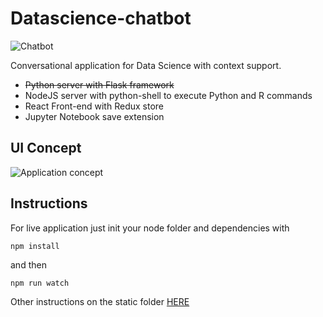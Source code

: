 # Datascience-chatbot

![Chatbot](https://i.imgur.com/27WLAsn.png)

Conversational application for Data Science with context support.

* ~~Python server with Flask framework~~
* NodeJS server with python-shell to execute Python and R commands
* React Front-end with Redux store 
* Jupyter Notebook save extension

## UI Concept

![Application concept](https://i.imgur.com/3I1aCx0.png)

## Instructions

For live application just init your node folder and dependencies with 

```
npm install
```
and then 
```
npm run watch
```

Other instructions on the static folder [HERE](https://github.com/simoberny/Datascience-Chatbot/tree/master/static)
